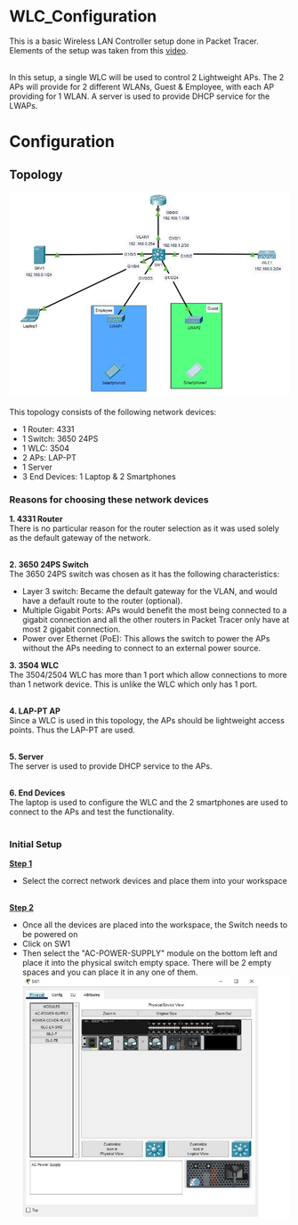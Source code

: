 # WLC_Configuration
This is a basic Wireless LAN Controller setup done in Packet Tracer. Elements of the setup was taken from this [video](https://www.youtube.com/watch?v=0dfm9ws9DXI).<br><br>

In this setup, a single WLC will be used to control 2 Lightweight APs. The 2 APs will provide for 2 different WLANs, Guest & Employee, with each AP providing for 1 WLAN. A server is used to provide DHCP service for the LWAPs.

# Configuration
## Topology
![Network Topolgy](Init_Topology.JPG)<br><br>
This topology consists of the following network devices:
- 1 Router: 4331
- 1 Switch: 3650 24PS
- 1 WLC: 3504
- 2 APs: LAP-PT
- 1 Server
- 3 End Devices: 1 Laptop & 2 Smartphones

### Reasons for choosing these network devices
<b>1. 4331 Router</b><br>
There is no particular reason for the router selection as it was used solely as the default gateway of the network.<br><br>

<b>2. 3650 24PS Switch</b><br>
The 3650 24PS switch was chosen as it has the following characteristics:
- Layer 3 switch: Became the default gateway for the VLAN, and would have a default route to the router (optional).
- Multiple Gigabit Ports: APs would benefit the most being connected to a gigabit connection and all the other routers in Packet Tracer only have at most 2 gigabit connection.
- Power over Ethernet (PoE): This allows the switch to power the APs without the APs needing to connect to an external power source.<br>

<b>3. 3504 WLC</b><br>
The 3504/2504 WLC has more than 1 port which allow connections to more than 1 network device. This is unlike the WLC which only has 1 port.<br><br>

<b>4. LAP-PT AP</b><br>
Since a WLC is used in this topology, the APs should be lightweight access points. Thus the LAP-PT are used.<br><br>

<b>5. Server</b><br>
The server is used to provide DHCP service to the APs.<br><br>

<b>6. End Devices</b><br>
The laptop is used to configure the WLC and the 2 smartphones are used to connect to the APs and test the functionality.<br><br>

### Initial Setup
<b><u>Step 1</b></u><br>
- Select the correct network devices and place them into your workspace<br><br>

<b><u>Step 2</b></u><br>
- Once all the devices are placed into the workspace, the Switch needs to be powered on
- Click on SW1
- Then select the "AC-POWER-SUPPLY" module on the bottom left and place it into the physical switch empty space. There will be 2 empty spaces and you can place it in any one of them.
  ![SW_Physical](SW_Physical.JPG)<br><br>
